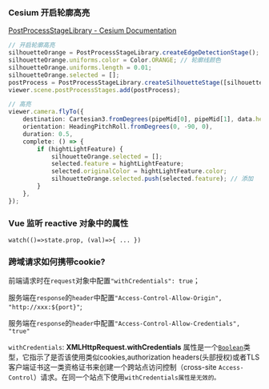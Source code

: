 ### Cesium 开启轮廓高亮

[PostProcessStageLibrary - Cesium Documentation](https://cesium.com/learn/cesiumjs/ref-doc/PostProcessStageLibrary.html?classFilter=PostProcessStageLibrary)

```ts
// 开启轮廓高亮
silhouetteOrange = PostProcessStageLibrary.createEdgeDetectionStage();
silhouetteOrange.uniforms.color = Color.ORANGE; // 轮廓线颜色
silhouetteOrange.uniforms.length = 0.01;
silhouetteOrange.selected = [];
postProcess = PostProcessStageLibrary.createSilhouetteStage([silhouetteOrange]);
viewer.scene.postProcessStages.add(postProcess);

// 高亮
viewer.camera.flyTo({
    destination: Cartesian3.fromDegrees(pipeMid[0], pipeMid[1], data.height + 50),
    orientation: HeadingPitchRoll.fromDegrees(0, -90, 0),
    duration: 0.5,
    complete: () => {
        if (hightLightFeature) {
            silhouetteOrange.selected = [];
            selected.feature = hightLightFeature;
            selected.originalColor = hightLightFeature.color;
            silhouetteOrange.selected.push(selected.feature); // 添加
        }
    },
});
```



### Vue 监听 reactive 对象中的属性

`watch(()=>state.prop, (val)=>{ ... })`





### 跨域请求如何携带cookie?

前端请求时在`request`对象中配置`"withCredentials": true`；

服务端在`response`的`header`中配置`"Access-Control-Allow-Origin", "http://xxx:${port}"`;

服务端在`response`的`header`中配置`"Access-Control-Allow-Credentials", "true"`



`withCredentials`: **XMLHttpRequest.withCredentials** 属性是一个[`Boolean`](https://link.juejin.cn?target=https%3A%2F%2Fdeveloper.mozilla.org%2Fzh-CN%2Fdocs%2FWeb%2FJavaScript%2FReference%2FGlobal_Objects%2FBoolean)类型，它指示了是否该使用类似cookies,authorization headers(头部授权)或者TLS客户端证书这一类资格证书来创建一个跨站点访问控制（cross-site `Access-Control`）请求。在同一个站点下使用`withCredentials属性是无效的。`

